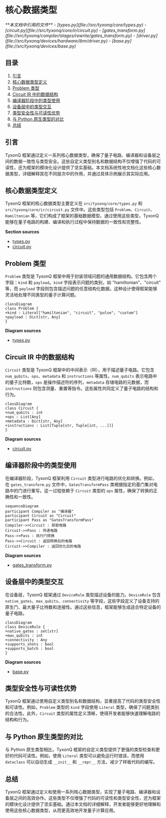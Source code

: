 # 核心数据类型

<cite>
**本文档中引用的文件**  
- [types.py](file://src/tyxonq/core/types.py)
- [circuit.py](file://src/tyxonq/core/ir/circuit.py)
- [gates_transform.py](file://src/tyxonq/compiler/stages/rewrite/gates_transform.py)
- [driver.py](file://src/tyxonq/devices/hardware/ibm/driver.py)
- [base.py](file://src/tyxonq/devices/base.py)
</cite>

## 目录
1. [引言](#引言)
2. [核心数据类型定义](#核心数据类型定义)
3. [Problem 类型](#problem-类型)
4. [Circuit IR 中的数据结构](#circuit-ir-中的数据结构)
5. [编译器阶段中的类型使用](#编译器阶段中的类型使用)
6. [设备层中的类型交互](#设备层中的类型交互)
7. [类型安全性与可读性优势](#类型安全性与可读性优势)
8. [与 Python 原生类型的对比](#与-python-原生类型的对比)
9. [总结](#总结)

## 引言
TyxonQ 框架通过定义一系列核心数据类型，确保了量子电路、编译器和设备层之间的数据一致性与类型安全。这些自定义类型别名和数据结构不仅增强了代码的可读性，还为框架的模块化设计提供了坚实基础。本文档系统性地文档化这些核心数据类型，详细解释其在不同层次中的作用，并通过具体示例展示其实际应用。

## 核心数据类型定义
TyxonQ 框架的核心数据类型主要定义在 `src/tyxonq/core/types.py` 和 `src/tyxonq/core/ir/circuit.py` 文件中。这些类型包括 `Problem`、`Circuit`、`Hamiltonian` 等，它们构成了框架的基础数据模型。通过使用这些类型，TyxonQ 能够在量子电路的构建、编译和执行过程中保持数据的一致性和完整性。

**Section sources**
- [types.py](file://src/tyxonq/core/types.py#L6-L15)
- [circuit.py](file://src/tyxonq/core/ir/circuit.py#L48-L727)

## Problem 类型
`Problem` 类型是 TyxonQ 框架中用于封装领域问题的通用数据结构。它包含两个字段：`kind` 和 `payload`。`kind` 字段表示问题的类别，如 "hamiltonian"、"circuit" 等，而 `payload` 字段则包含描述问题的任意结构化数据。这种设计使得框架能够灵活地处理不同类型的量子计算问题。

```mermaid
classDiagram
class Problem {
+kind : Literal["hamiltonian", "circuit", "pulse", "custom"]
+payload : Dict[str, Any]
}
```

**Diagram sources**
- [types.py](file://src/tyxonq/core/types.py#L6-L15)

## Circuit IR 中的数据结构
`Circuit` 类型是 TyxonQ 框架中的中间表示（IR），用于描述量子电路。它包含 `num_qubits`、`ops`、`metadata` 和 `instructions` 等属性。`num_qubits` 表示电路中的量子比特数，`ops` 是操作描述符的序列，`metadata` 存储电路的元数据，而 `instructions` 则包含测量、重置等指令。这些属性共同定义了量子电路的结构和行为。

```mermaid
classDiagram
class Circuit {
+num_qubits : int
+ops : List[Any]
+metadata : Dict[str, Any]
+instructions : List[Tuple[str, Tuple[int, ...]]]
}
```

**Diagram sources**
- [circuit.py](file://src/tyxonq/core/ir/circuit.py#L48-L727)

## 编译器阶段中的类型使用
在编译器阶段，TyxonQ 框架利用 `Circuit` 类型进行电路的优化和转换。例如，在 `gates_transform.py` 文件中，`GatesTransformPass` 类根据指定的基门集对电路中的门进行重写。这一过程依赖于 `Circuit` 类型的 `ops` 属性，确保了转换的正确性和一致性。

```mermaid
sequenceDiagram
participant Compiler as "编译器"
participant Circuit as "Circuit"
participant Pass as "GatesTransformPass"
Compiler->>Circuit : 获取电路
Circuit->>Pass : 传递电路
Pass->>Pass : 执行门转换
Pass->>Circuit : 返回转换后的电路
Circuit->>Compiler : 返回优化后的电路
```

**Diagram sources**
- [gates_transform.py](file://src/tyxonq/compiler/stages/rewrite/gates_transform.py#L9-L49)

## 设备层中的类型交互
在设备层，TyxonQ 框架通过 `DeviceRule` 类型描述设备的能力。`DeviceRule` 包含 `native_gates`、`max_qubits`、`connectivity` 等字段，这些字段定义了设备支持的原生门、最大量子比特数和连接性。通过这些信息，框架能够生成适合特定设备的量子电路。

```mermaid
classDiagram
class DeviceRule {
+native_gates : set[str]
+max_qubits : int
+connectivity : Any
+supports_shots : bool
+supports_batch : bool
}
```

**Diagram sources**
- [base.py](file://src/tyxonq/devices/base.py#L41-L52)

## 类型安全性与可读性优势
TyxonQ 框架通过使用自定义类型别名和数据结构，显著提高了代码的类型安全性和可读性。例如，`Problem` 类型的 `kind` 字段使用 `Literal` 类型，确保了问题类别的合法性。此外，`Circuit` 类型的属性定义清晰，使得开发者能够快速理解电路的结构和行为。

## 与 Python 原生类型的对比
与 Python 原生类型相比，TyxonQ 框架的自定义类型提供了更强的类型检查和更好的代码可读性。例如，使用 `Literal` 类型可以避免运行时错误，而使用 `dataclass` 可以自动生成 `__init__` 和 `__repr__` 方法，减少了样板代码的编写。

## 总结
TyxonQ 框架通过定义和使用一系列核心数据类型，实现了量子电路、编译器和设备层之间的高效协作。这些类型不仅增强了代码的可读性和类型安全性，还为框架的模块化设计提供了坚实基础。通过本文档的详细解释，开发者能够更好地理解和使用这些核心数据类型，从而更高效地开发量子计算应用。